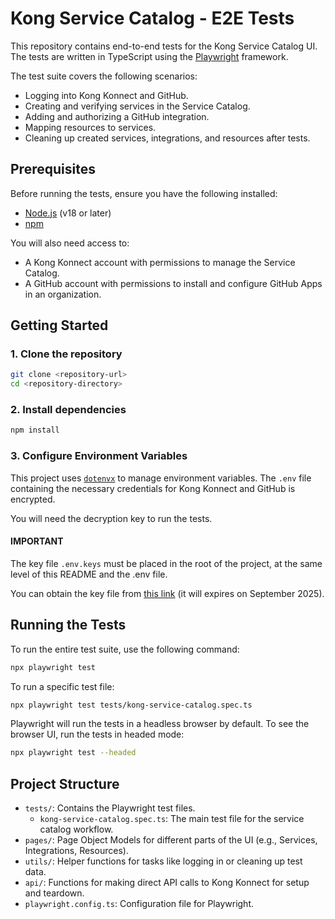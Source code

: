 # Kong Service Catalog - E2E Tests

This repository contains end-to-end tests for the Kong Service Catalog UI. The tests are written in TypeScript using the [Playwright](https://playwright.dev/) framework.

The test suite covers the following scenarios:
- Logging into Kong Konnect and GitHub.
- Creating and verifying services in the Service Catalog.
- Adding and authorizing a GitHub integration.
- Mapping resources to services.
- Cleaning up created services, integrations, and resources after tests.

## Prerequisites

Before running the tests, ensure you have the following installed:
- [Node.js](https://nodejs.org/) (v18 or later)
- [npm](https://www.npmjs.com/)

You will also need access to:
- A Kong Konnect account with permissions to manage the Service Catalog.
- A GitHub account with permissions to install and configure GitHub Apps in an organization.

## Getting Started

### 1. Clone the repository

```bash
git clone <repository-url>
cd <repository-directory>
```

### 2. Install dependencies

```bash
npm install
```

### 3. Configure Environment Variables

This project uses [`dotenvx`](https://github.com/dotenvx/dotenvx) to manage environment variables. The `.env` file containing the necessary credentials for Kong Konnect and GitHub is encrypted.

You will need the decryption key to run the tests. 

#### IMPORTANT

The key file `.env.keys` must be placed in the root of the project, at the same level of this README and the .env file.

You can obtain the key file from [this link](https://browser.lucad.cloud/api/public/dl/k5H28HeA/public/.env.keys?token=1OMNGVhlg4wOUDsJzz3bJef4ZTxg2f8ttJENKnAZvv8mV-713IlhY8Jzi_QSxKCrkIC-NFxQOVJ2S1T6N0_UYG8Pk4SwetuFPVfXEYj-fZlmnk1s4-NmdmjfjiMmgUEb) (it will expires on September 2025).

## Running the Tests

To run the entire test suite, use the following command:

```bash
npx playwright test
```

To run a specific test file:

```bash
npx playwright test tests/kong-service-catalog.spec.ts
```

Playwright will run the tests in a headless browser by default. To see the browser UI, run the tests in headed mode:

```bash
npx playwright test --headed
```

## Project Structure

- `tests/`: Contains the Playwright test files.
  - `kong-service-catalog.spec.ts`: The main test file for the service catalog workflow.
- `pages/`: Page Object Models for different parts of the UI (e.g., Services, Integrations, Resources).
- `utils/`: Helper functions for tasks like logging in or cleaning up test data.
- `api/`: Functions for making direct API calls to Kong Konnect for setup and teardown.
- `playwright.config.ts`: Configuration file for Playwright.
